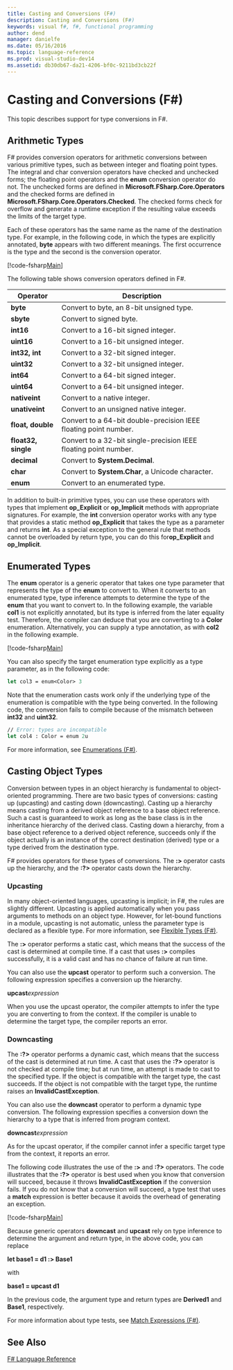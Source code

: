 ```yaml
---
title: Casting and Conversions (F#)
description: Casting and Conversions (F#)
keywords: visual f#, f#, functional programming
author: dend
manager: danielfe
ms.date: 05/16/2016
ms.topic: language-reference
ms.prod: visual-studio-dev14
ms.assetid: db30db67-da21-4206-bf0c-9211bd3cb22f 
---
```


# Casting and Conversions (F#)

This topic describes support for type conversions in F#.


## Arithmetic Types
F# provides conversion operators for arithmetic conversions between various primitive types, such as between integer and floating point types. The integral and char conversion operators have checked and unchecked forms; the floating point operators and the **enum** conversion operator do not. The unchecked forms are defined in **Microsoft.FSharp.Core.Operators** and the checked forms are defined in **Microsoft.FSharp.Core.Operators.Checked**. The checked forms check for overflow and generate a runtime exception if the resulting value exceeds the limits of the target type.

Each of these operators has the same name as the name of the destination type. For example, in the following code, in which the types are explicitly annotated, **byte** appears with two different meanings. The first occurrence is the type and the second is the conversion operator.

[!code-fsharp[Main](snippets/fslangref2/snippet4401.fs)]

The following table shows conversion operators defined in F#.

|Operator|Description|
|--------|-----------|
|**byte**|Convert to byte, an 8-bit unsigned type.|
|**sbyte**|Convert to signed byte.|
|**int16**|Convert to a 16-bit signed integer.|
|**uint16**|Convert to a 16-bit unsigned integer.|
|**int32, int**|Convert to a 32-bit signed integer.|
|**uint32**|Convert to a 32-bit unsigned integer.|
|**int64**|Convert to a 64-bit signed integer.|
|**uint64**|Convert to a 64-bit unsigned integer.|
|**nativeint**|Convert to a native integer.|
|**unativeint**|Convert to an unsigned native integer.|
|**float, double**|Convert to a 64-bit double-precision IEEE floating point number.|
|**float32, single**|Convert to a 32-bit single-precision IEEE floating point number.|
|**decimal**|Convert to **System.Decimal**.|
|**char**|Convert to **System.Char**, a Unicode character.|
|**enum**|Convert to an enumerated type.|
In addition to built-in primitive types, you can use these operators with types that implement **op_Explicit** or **op_Implicit** methods with appropriate signatures. For example, the **int** conversion operator works with any type that provides a static method **op_Explicit** that takes the type as a parameter and returns **int**. As a special exception to the general rule that methods cannot be overloaded by return type, you can do this for**op_Explicit** and **op_Implicit**.


## Enumerated Types
The **enum** operator is a generic operator that takes one type parameter that represents the type of the **enum** to convert to. When it converts to an enumerated type, type inference attempts to determine the type of the **enum** that you want to convert to. In the following example, the variable **col1** is not explicitly annotated, but its type is inferred from the later equality test. Therefore, the compiler can deduce that you are converting to a **Color** enumeration. Alternatively, you can supply a type annotation, as with **col2** in the following example.

[!code-fsharp[Main](snippets/fslangref2/snippet4402.fs)]
    
You can also specify the target enumeration type explicitly as a type parameter, as in the following code:

```fsharp
let col3 = enum<Color> 3
```

Note that the enumeration casts work only if the underlying type of the enumeration is compatible with the type being converted. In the following code, the conversion fails to compile because of the mismatch between **int32** and **uint32**.

```fsharp
// Error: types are incompatible
let col4 : Color = enum 2u
```

For more information, see [Enumerations &#40;F&#35;&#41;](Enumerations-%5BFSharp%5D.md).


## Casting Object Types
Conversion between types in an object hierarchy is fundamental to object-oriented programming. There are two basic types of conversions: casting up (upcasting) and casting down (downcasting). Casting up a hierarchy means casting from a derived object reference to a base object reference. Such a cast is guaranteed to work as long as the base class is in the inheritance hierarchy of the derived class. Casting down a hierarchy, from a base object reference to a derived object reference, succeeds only if the object actually is an instance of the correct destination (derived) type or a type derived from the destination type.

F# provides operators for these types of conversions. The **:&gt;** operator casts up the hierarchy, and the **:?&gt;** operator casts down the hierarchy.


### Upcasting
In many object-oriented languages, upcasting is implicit; in F#, the rules are slightly different. Upcasting is applied automatically when you pass arguments to methods on an object type. However, for let-bound functions in a module, upcasting is not automatic, unless the parameter type is declared as a flexible type. For more information, see [Flexible Types &#40;F&#35;&#41;](Flexible-Types-%5BFSharp%5D.md).

The **:&gt;** operator performs a static cast, which means that the success of the cast is determined at compile time. If a cast that uses **:&gt;** compiles successfully, it is a valid cast and has no chance of failure at run time.

You can also use the **upcast** operator to perform such a conversion. The following expression specifies a conversion up the hierarchy.

**upcast***expression*

When you use the upcast operator, the compiler attempts to infer the type you are converting to from the context. If the compiler is unable to determine the target type, the compiler reports an error.


### Downcasting
The **:?&gt;** operator performs a dynamic cast, which means that the success of the cast is determined at run time. A cast that uses the **:?&gt;** operator is not checked at compile time; but at run time, an attempt is made to cast to the specified type. If the object is compatible with the target type, the cast succeeds. If the object is not compatible with the target type, the runtime raises an **InvalidCastException**.

You can also use the **downcast** operator to perform a dynamic type conversion. The following expression specifies a conversion down the hierarchy to a type that is inferred from program context.

**downcast***expression*

As for the upcast operator, if the compiler cannot infer a specific target type from the context, it reports an error.

The following code illustrates the use of the **:&gt;** and **:?&gt;** operators. The code illustrates that the **:?&gt;** operator is best used when you know that conversion will succeed, because it throws **InvalidCastException** if the conversion fails. If you do not know that a conversion will succeed, a type test that uses a **match** expression is better because it avoids the overhead of generating an exception.

[!code-fsharp[Main](snippets/fslangref2/snippet4403.fs)]

Because generic operators **downcast** and **upcast** rely on type inference to determine the argument and return type, in the above code, you can replace

**let base1 = d1 :&gt; Base1**

with

**base1 = upcast d1**

In the previous code, the argument type and return types are **Derived1** and **Base1**, respectively.

For more information about type tests, see [Match Expressions &#40;F&#35;&#41;](Match-Expressions-%5BFSharp%5D.md).


## See Also
[F&#35; Language Reference](FSharp-Language-Reference.md)
